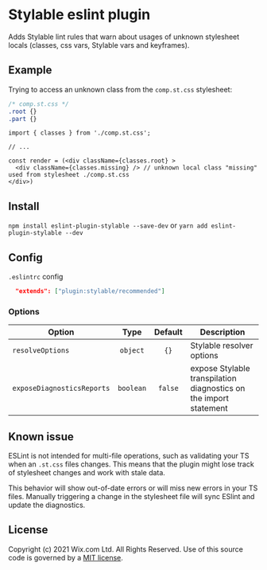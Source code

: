 # Stylable eslint plugin

Adds Stylable lint rules that warn about usages of unknown stylesheet locals (classes, css vars, Stylable vars and keyframes).

## Example
Trying to access an unknown class from the `comp.st.css` stylesheet:
```css
/* comp.st.css */
.root {}
.part {}
```

```tsx
import { classes } from './comp.st.css';

// ...

const render = (<div className={classes.root} >
  <div className={classes.missing} /> // unknown local class "missing" used from stylesheet ./comp.st.css
</div>)
```

## Install

`npm install eslint-plugin-stylable --save-dev`
or
`yarn add eslint-plugin-stylable --dev`

## Config

`.eslintrc` config

```json
  "extends": ["plugin:stylable/recommended"]
```

### Options

| Option	| Type  | Default | Description |
|-----------|:-----:|:-------:|-------------|
| `resolveOptions` | `object` | `{}` | Stylable resolver options |
| `exposeDiagnosticsReports` | `boolean` | `false` | expose Stylable transpilation diagnostics on the import statement |

## Known issue

ESLint is not intended for multi-file operations, such as validating your TS when an `.st.css` files changes. This means that the plugin might lose track of stylesheet changes and work with stale data.

This behavior will show out-of-date errors or will miss new errors in your TS files. Manually triggering a change in the stylesheet file will sync ESlint and update the diagnostics.

## License

Copyright (c) 2021 Wix.com Ltd. All Rights Reserved. Use of this source code is governed by a [MIT license](./LICENSE).